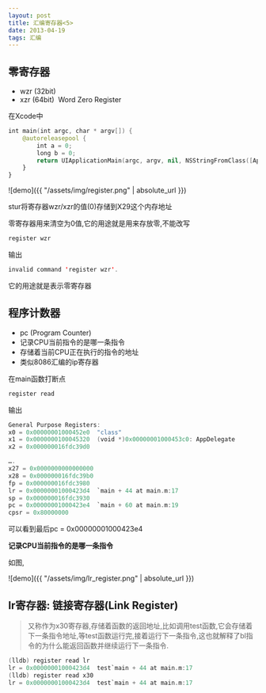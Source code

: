 ```yaml
---
layout: post
title: 汇编寄存器<5>
date: 2013-04-19
tags: 汇编
---
```



## 零寄存器
- wzr (32bit)
- xzr (64bit) 
Word Zero Register

在Xcode中
```swift
int main(int argc, char * argv[]) {
    @autoreleasepool {
        int a = 0;
        long b = 0;
        return UIApplicationMain(argc, argv, nil, NSStringFromClass([AppDelegate class]));
    }
}
```

![demo]({{ "/assets/img/register.png" | absolute_url }})

stur将寄存器wzr/xzr的值(0)存储到X29这个内存地址

零寄存器用来清空为0值,它的用途就是用来存放零,不能改写
```swift
register wzr
```
输出
```swift
invalid command 'register wzr'.
```
它的用途就是表示零寄存器



## 程序计数器
- pc (Program Counter)
- 记录CPU当前指令的是哪一条指令
- 存储着当前CPU正在执行的指令的地址
- 类似8086汇编的ip寄存器

在main函数打断点
```swift
register read
```

输出
```swift
General Purpose Registers:
x0 = 0x00000001000452e0  "class"
x1 = 0x0000000100045320  (void *)0x00000001000453c0: AppDelegate
x2 = 0x000000016fdc39d0

….
x27 = 0x0000000000000000
x28 = 0x000000016fdc39b0
fp = 0x000000016fdc3980
lr = 0x00000001000423d4  `main + 44 at main.m:17
sp = 0x000000016fdc3930
pc = 0x00000001000423e4  `main + 60 at main.m:19
cpsr = 0x80000000
```
可以看到最后pc =  0x00000001000423e4

**记录CPU当前指令的是哪一条指令**

如图,

![demo]({{ "/assets/img/lr_register.png" | absolute_url }})

## lr寄存器: 链接寄存器(Link Register)
>又称作为x30寄存器,存储着函数的返回地址,比如调用test函数,它会存储着下一条指令地址,等test函数运行完,接着运行下一条指令,这也就解释了bl指令的为什么能返回函数并继续运行下一条指令.

```swift
(lldb) register read lr
lr = 0x00000001000423d4  test`main + 44 at main.m:17
(lldb) register read x30
lr = 0x00000001000423d4  test`main + 44 at main.m:17
```
